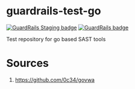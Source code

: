 # guardrails-test-go

[![GuardRails Staging badge](https://badges.staging.guardrails.io/guardrailsio/guardrails-test-go.svg?token=cf88a9ce488de090105d9c68562e3a276360660b847741daedc00d8db9a6c44c&ts=1535855469615)](https://www.staging.guardrails.io)
[![GuardRails badge](https://badges.production.guardrails.io/guardrailsio/guardrails-test-go.svg?token=cf88a9ce488de090105d9c68562e3a276360660b847741daedc00d8db9a6c44c&ts=1535855470207)](https://www.guardrails.io)

Test repository for go based SAST tools

# Sources

1. https://github.com/0c34/govwa

